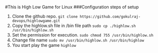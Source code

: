 #This is High Low Game for Linux
###Configuration steps of setup
1. Clone the github repo.
  `git clone https://github.com/gokulraj-devops/highlowgame.git`
2. Copy the highlow.sh file in /bin file path
   `sudo cp ./highlow.sh /usr/bin/highlow.sh`
4. Set the permission for execution.
   `sudo chmod 755 /usr/bin/highlow.sh`
5. Change file name
  `sudo mv /usr/bin/highlow.sh /usr/bin/highlow`
6. You start play the game
   `highlow`

